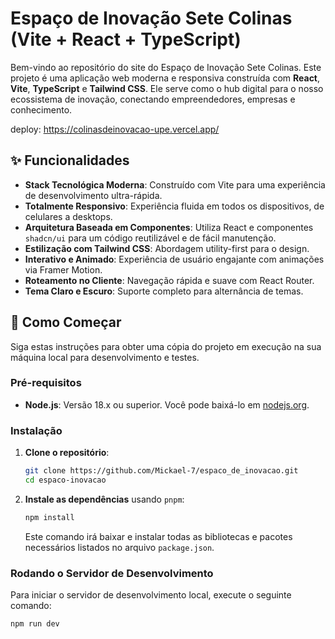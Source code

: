 # Espaço de Inovação Sete Colinas (Vite + React + TypeScript)

Bem-vindo ao repositório do site do Espaço de Inovação Sete Colinas. Este projeto é uma aplicação web moderna e responsiva construída com **React**, **Vite**, **TypeScript** e **Tailwind CSS**. Ele serve como o hub digital para o nosso ecossistema de inovação, conectando empreendedores, empresas e conhecimento.

deploy: https://colinasdeinovacao-upe.vercel.app/

## ✨ Funcionalidades

* **Stack Tecnológica Moderna**: Construído com Vite para uma experiência de desenvolvimento ultra-rápida.
* **Totalmente Responsivo**: Experiência fluida em todos os dispositivos, de celulares a desktops.
* **Arquitetura Baseada em Componentes**: Utiliza React e componentes `shadcn/ui` para um código reutilizável e de fácil manutenção.
* **Estilização com Tailwind CSS**: Abordagem utility-first para o design.
* **Interativo e Animado**: Experiência de usuário engajante com animações via Framer Motion.
* **Roteamento no Cliente**: Navegação rápida e suave com React Router.
* **Tema Claro e Escuro**: Suporte completo para alternância de temas.

## 🚀 Como Começar

Siga estas instruções para obter uma cópia do projeto em execução na sua máquina local para desenvolvimento e testes.

### **Pré-requisitos**

* **Node.js**: Versão 18.x ou superior. Você pode baixá-lo em [nodejs.org](https://nodejs.org/).

### **Instalação**

1.  **Clone o repositório**:
    ```bash
    git clone https://github.com/Mickael-7/espaco_de_inovacao.git
    cd espaco-inovacao
    ```

2.  **Instale as dependências** usando `pnpm`:
    ```bash
    npm install
    ```
    Este comando irá baixar e instalar todas as bibliotecas e pacotes necessários listados no arquivo `package.json`.

### **Rodando o Servidor de Desenvolvimento**

Para iniciar o servidor de desenvolvimento local, execute o seguinte comando:

```bash
npm run dev
